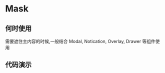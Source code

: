 # Mask

## 何时使用

需要遮住主内容的时候,一般结合 Modal, Notication, Overlay, Drawer 等组件使用

## 代码演示

<code src="./demo/basic">

<code src="./demo/update">

<code src="./demo/innerUpdate">

<API src="../../src/Mask/index.tsx"></API>
